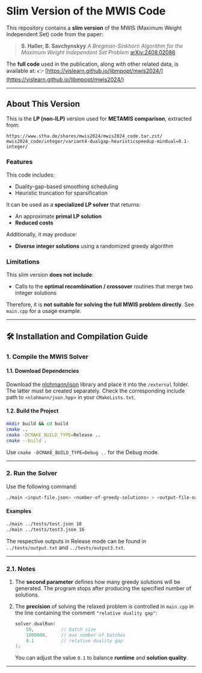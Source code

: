 # Slim Version of the MWIS Code

This repository contains a **slim version** of the MWIS (Maximum Weight Independent Set) code from the paper:

> **S. Haller, B. Savchynskyy**
> *A Bregman-Sinkhorn Algorithm for the Maximum Weight Independent Set Problem*
> [arXiv:2408.02086](https://arxiv.org/pdf/2408.02086)

The **full code** used in the publication, along with other related data, is available at:
👉 [https://vislearn.github.io/libmpopt/mwis2024/](https://vislearn.github.io/libmpopt/mwis2024/)

---

## About This Version

This is the **LP (non-ILP)** version used for **METAMIS comparison**, extracted from:


```
https://www.stha.de/shares/mwis2024/mwis2024_code.tar.zst/
mwis2024_code/integer/variant4-dualgap-heuristicspeedup-mindual=0.1-integer/
```

### Features

This code includes:

* Duality-gap-based smoothing scheduling
* Heuristic truncation for sparsification

It can be used as a **specialized LP solver** that returns:

* An approximate **primal LP solution**
* **Reduced costs**

Additionally, it may produce:

* **Diverse integer solutions** using a randomized greedy algorithm

### Limitations

This slim version **does not include**:

* Calls to the **optimal recombination / crossover** routines that merge two integer solutions

Therefore, it is **not suitable for solving the full MWIS problem directly**.
See `main.cpp` for a usage example.

---

## 🛠️ Installation and Compilation Guide

### 1. Compile the MWIS Solver

#### 1.1. Download Dependencies

Download the [nlohmann/json](https://github.com/nlohmann/json/releases) library and place it into the `/external` folder. The latter must be created separately.
Check the corresponding include path to `<nlohmann/json.hpp>` in your `CMakeLists.txt`.

#### 1.2. Build the Project

```bash
mkdir build && cd build
cmake ..
cmake -DCMAKE_BUILD_TYPE=Release ..
cmake --build .
```

Use `cmake -DCMAKE_BUILD_TYPE=Debug ..` for the Debug mode.

---

### 2. Run the Solver

Use the following command:

```bash
./main <input-file.json> <number-of-greedy-solutions> > <output-file-name>
```

#### Examples

```bash
./main ../tests/test.json 10
./main ../tests/test3.json 16
```
The respective outputs in Release mode can be found in  `../tests/output.txt` and `../tests/output3.txt`.

---

### 2.1. Notes

1. The **second parameter** defines how many greedy solutions will be generated.
   The program stops after producing the specified number of solutions.
2. The **precision** of solving the relaxed problem is controlled in `main.cpp` in the line containing the comment `"relative duality gap"`:

   ```cpp
   solver.dualRun(
       50,          // batch size
       1000000,     // max number of batches
       0.1          // relative duality gap
   );
   ```

   You can adjust the value `0.1` to balance **runtime** and **solution quality**.

---
